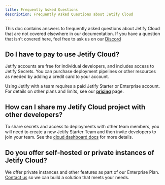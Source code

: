 ```yaml
---
title: Frequently Asked Questions
description: Frequently Asked Questions about Jetify Cloud
---
```


This doc contains answers to frequently asked questions about Jetify Cloud that are not covered elsewhere in our documentation. If you have a question that isn't covered here, feel free to ask us on our [Discord](https://discord.gg/jetify)

## Do I have to pay to use Jetify Cloud?

Jetify accounts are free for individual developers, and includes access to Jetify Secrets. You can purchase deployment pipelines or other resources as needed by adding a credit card to your account.

Using Jetify with a team requires a paid Jetify Starter or Enterprise account. For details on other plans and limits, see our [**pricing**](https://www.jetify.com/cloud/pricing) page.

## How can I share my Jetify Cloud project with other developers?

To share secrets and access to deployments with other team members, you will need to create a new Jetify Starter Team and then invite developers to join your team. See the [cloud dashboard docs](./dashboard/creating_your_team.md) for more details. 

## Do you offer self-hosted or private instances of Jetify Cloud?

We offer private instances and other features as part of our Enterprise Plan. [Contact us](https://calendly.com/d/3rd-bhp-qym/meet-with-the-jetify-team) so we can build a solution that meets your needs. 


